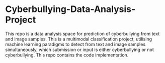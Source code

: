 # Cyberbullying-Data-Analysis-Project
This repo is a data analysis space for prediction of cyberbullying from text and image samples. This is a multimodal classification project, utilising machine learning paradigms to detect from text and image samples simultaneously, which submission or input is either cyberbullying or not cyberbullying. This repo contains the code implementation.

